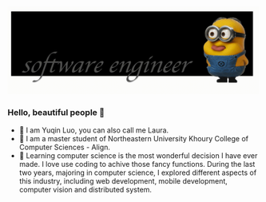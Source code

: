 <img src = "https://github.com/luoyuqinlaura/luoyuqinlaura/blob/main/yo_.gif">


### Hello, beautiful people 👋
- 🍌 I am Yuqin Luo, you can also call me Laura.
- 🌱 I am a master student of Northeastern University Khoury College of Computer Sciences - Align. 
- 🤔 Learning computer science is the most wonderful decision I have ever made. I love use coding to achive those fancy functions.
   During the last two years, majoring in computer science, I explored different aspects of this industry, including web development, mobile development,      computer vision and distributed system. 



